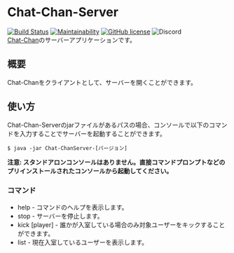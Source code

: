 # Chat-Chan-Server
[![Build Status](https://travis-ci.org/P2P-Develop/Chat-Chan-Server.svg?branch=master)](https://travis-ci.org/P2P-Develop/Chat-Chan-Server)
[![Maintainability](https://api.codeclimate.com/v1/badges/4258b60be9426b44079f/maintainability)](https://codeclimate.com/github/P2P-Develop/Chat-Chan-Server/maintainability)
[![GitHub license](https://img.shields.io/github/license/P2P-Develop/Chat-Chan-Server)](https://github.com/P2P-Develop/Chat-Chan-Server/blob/master/LICENSE)
![Discord](https://img.shields.io/discord/688033631834603581)  
[Chat-Chan](https://github.com/P2P-Develop/Chat-Chan)のサーバーアプリケーションです。
## 概要
Chat-Chanをクライアントとして、サーバーを開くことができます。  
## 使い方
Chat-Chan-Serverのjarファイルがあるパスの場合、コンソールで以下のコマンドを入力することでサーバーを起動することができます。  
```console
$ java -jar Chat-ChanServer-[バージョン] 
```  
**注意: スタンドアロンコンソールはありません。直接コマンドプロンプトなどのプリインストールされたコンソールから起動してください。**
### コマンド
- help - コマンドのヘルプを表示します。
- stop - サーバーを停止します。
- kick [player] - 誰かが入室している場合のみ対象ユーザーをキックすることができます。
- list - 現在入室しているユーザーを表示します。
